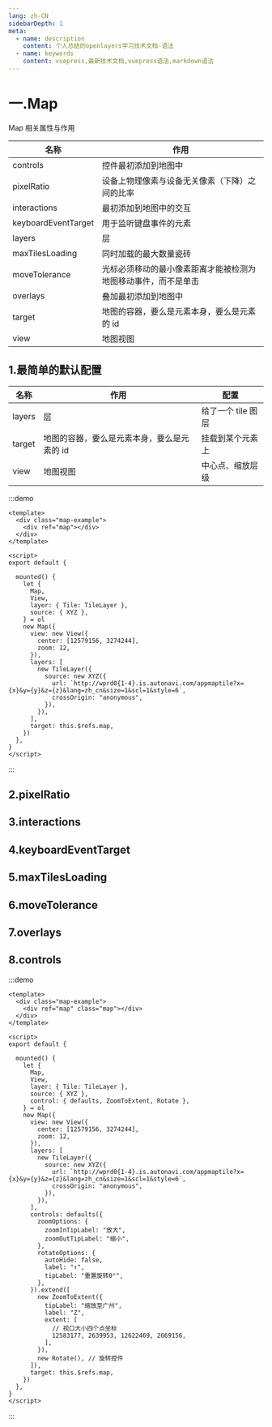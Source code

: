 ```yaml
---
lang: zh-CN
sidebarDepth: 1
meta:
  - name: description
    content: 个人总结的openlayers学习技术文档-语法
  - name: keywords
    content: vuepress,最新技术文档,vuepress语法,markdown语法
---
```


# 一.Map

Map 相关属性与作用

| 名称                | 作用                                                           |
| ------------------- | -------------------------------------------------------------- |
| controls            | 控件最初添加到地图中                                           |
| pixelRatio          | 设备上物理像素与设备无关像素（下降）之间的比率                 |
| interactions        | 最初添加到地图中的交互                                         |
| keyboardEventTarget | 用于监听键盘事件的元素                                         |
| layers              | 层                                                             |
| maxTilesLoading     | 同时加载的最大数量瓷砖                                         |
| moveTolerance       | 光标必须移动的最小像素距离才能被检测为地图移动事件，而不是单击 |
| overlays            | 叠加最初添加到地图中                                           |
| target              | 地图的容器，要么是元素本身，要么是元素的 id                    |
| view                | 地图视图                                                       |

## 1.最简单的默认配置

| 名称   | 作用                                        | 配置               |
| ------ | ------------------------------------------- | ------------------ |
| layers | 层                                          | 给了一个 tile 图层 |
| target | 地图的容器，要么是元素本身，要么是元素的 id | 挂载到某个元素上   |
| view   | 地图视图                                    | 中心点、缩放层级   |

:::demo

```vue
<template>
  <div class="map-example">
    <div ref="map"></div>
  </div>
</template>

<script>
export default {
  
  mounted() {
    let {
      Map,
      View,
      layer: { Tile: TileLayer },
      source: { XYZ },
    } = ol
    new Map({
      view: new View({
        center: [12579156, 3274244],
        zoom: 12,
      }),
      layers: [
        new TileLayer({
          source: new XYZ({
            url: `http://wprd0{1-4}.is.autonavi.com/appmaptile?x={x}&y={y}&z={z}&lang=zh_cn&size=1&scl=1&style=6`,
            crossOrigin: "anonymous",
          }),
        }),
      ],
      target: this.$refs.map,
    })
  },
}
</script>
```

:::

## 2.pixelRatio

## 3.interactions

## 4.keyboardEventTarget

## 5.maxTilesLoading

## 6.moveTolerance

## 7.overlays


## 8.controls

:::demo

```vue
<template>
  <div class="map-example">
    <div ref="map" class="map"></div>
  </div>
</template>

<script>
export default {
  
  mounted() {
    let {
      Map,
      View,
      layer: { Tile: TileLayer },
      source: { XYZ },
      control: { defaults, ZoomToExtent, Rotate },
    } = ol
    new Map({
      view: new View({
        center: [12579156, 3274244],
        zoom: 12,
      }),
      layers: [
        new TileLayer({
          source: new XYZ({
            url: `http://wprd0{1-4}.is.autonavi.com/appmaptile?x={x}&y={y}&z={z}&lang=zh_cn&size=1&scl=1&style=6`,
            crossOrigin: "anonymous",
          }),
        }),
      ],
      controls: defaults({
        zoomOptions: {
          zoomInTipLabel: "放大",
          zoomOutTipLabel: "缩小",
        },
        rotateOptions: {
          autoHide: false,
          label: "↑",
          tipLabel: "重置旋转0°",
        },
      }).extend([
        new ZoomToExtent({
          tipLabel: "缩放至广州",
          label: "Z",
          extent: [
            // 视口大小四个点坐标
            12583177, 2639953, 12622469, 2669156,
          ],
        }),
        new Rotate(), // 旋转控件
      ]),
      target: this.$refs.map,
    })
  },
}
</script>
```

:::